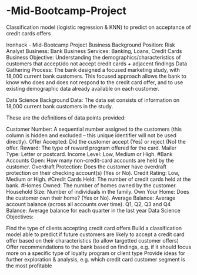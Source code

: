# -Mid-Bootcamp-Project
Classification model (logistic regression &amp; KNN) to predict on acceptance of credit cards offers

Ironhack - Mid-Bootcamp Project
Business Background
Position: Risk Analyst
Business: Bank
Business Services: Banking, Loans, Credit Cards
Business Objective: Understanding the demographics/characteristics of customers that accept/do not accept credit cards + adjacent findings
Data Gathering Process: The bank designed a focused marketing study, with 18,000 current bank customers. This focused approach allows the bank to know who does and does not respond to the credit card offer, and to use existing demographic data already available on each customer.

Data Science Background
Data: The data set consists of information on 18,000 current bank customers in the study.

These are the definitions of data points provided:

Customer Number: A sequential number assigned to the customers (this column is hidden and excluded – this unique identifier will not be used directly).
Offer Accepted: Did the customer accept (Yes) or reject (No) the offer. Reward: The type of reward program offered for the card.
Mailer Type: Letter or postcard.
Income Level: Low, Medium or High.
#Bank Accounts Open: How many non-credit-card accounts are held by the customer.
Overdraft Protection: Does the customer have overdraft protection on their checking account(s) (Yes or No).
Credit Rating: Low, Medium or High.
#Credit Cards Held: The number of credit cards held at the bank.
#Homes Owned: The number of homes owned by the customer.
Household Size: Number of individuals in the family.
Own Your Home: Does the customer own their home? (Yes or No).
Average Balance: Average account balance (across all accounts over time). Q1, Q2, Q3 and Q4
Balance: Average balance for each quarter in the last year
Data Science Objectives:

Find the type of clients accepting credit card offers
Build a classification model able to predict if future customers are likely to accept a credit card offer based on their characteristics (to allow targetted customer offers)
Offer recommendations to the bank based on findings, e.g. if it should focus more on a specific type of loyalty program or client type
Provide ideas for further exploration & analysis, e.g. which credit card customer segment is the most profitable




